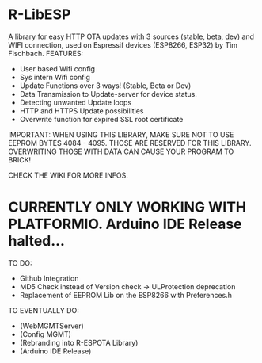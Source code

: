 # R-LibESP
A library for easy HTTP OTA updates with 3 sources (stable, beta, dev) and WIFI connection, used on Espressif devices (ESP8266, ESP32) by Tim Fischbach.
FEATURES:
- User based Wifi config
- Sys intern Wifi config
- Update Functions over 3 ways! (Stable, Beta or Dev)
- Data Transmission to Update-server for device status.
- Detecting unwanted Update loops
- HTTP and HTTPS Update possibilities
- Overwrite function for expired SSL root certificate

IMPORTANT: WHEN USING THIS LIBRARY, MAKE SURE NOT TO USE EEPROM BYTES 4084 - 4095. THOSE ARE RESERVED FOR THIS LIBRARY. OVERWRITING THOSE WITH DATA CAN CAUSE YOUR PROGRAM TO BRICK!

CHECK THE WIKI FOR MORE INFOS.

# CURRENTLY ONLY WORKING WITH PLATFORMIO. Arduino IDE Release halted...

TO DO:
- Github Integration
- MD5 Check instead of Version check -> ULProtection deprecation
- Replacement of EEPROM Lib on the ESP8266 with Preferences.h


TO EVENTUALLY DO:
- (WebMGMTServer)
- (Config MGMT)
- (Rebranding into R-ESPOTA Library)
- (Arduino IDE Release)
